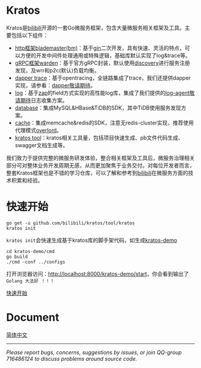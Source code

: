 # Kratos

Kratos是[bilibili](https://www.bilibili.com)开源的一套Go微服务框架，包含大量微服务相关框架及工具。主要包括以下组件：

* [http框架blademaster(bm)](doc/wiki-cn/blademaster.md)：基于[gin](https://github.com/gin-gonic/gin)二次开发，具有快速、灵活的特点，可以方便的开发中间件处理通用或特殊逻辑，基础库默认实现了log&trace等。
* [gRPC框架warden](doc/wiki-cn/warden.md)：基于官方gRPC封装，默认使用[discovery](https://github.com/bilibili/discovery)进行服务注册发现，及wrr和p2c(默认)负载均衡。
* [dapper trace](doc/wiki-cn/dapper.md)：基于opentracing，全链路集成了trace，我们还提供dapper实现，请参看：[dapper敬请期待]()。
* [log](doc/wiki-cn/logger.md)：基于[zap](https://github.com/uber-go/zap)的field方式实现的高性能log库，集成了我们提供的[log-agent敬请期待]()日志收集方案。
* [database](doc/wiki-cn/database.md)：集成MySQL&HBase&TiDB的SDK，其中TiDB使用服务发现方案。
* [cache](doc/wiki-cn/cache.md)：集成memcache&redis的SDK，注意无redis-cluster实现，推荐使用代理模式[overlord](https://github.com/bilibili/overlord)。
* [kratos tool](doc/wiki-cn/kratos-tool.md)：kratos相关工具量，包括项目快速生成、pb文件代码生成、swagger文档生成等。

我们致力于提供完整的微服务研发体验，整合相关框架及工具后，微服务治理相关部分可对整体业务开发周期无感，从而更加聚焦于业务交付。对每位开发者而言，整套Kratos框架也是不错的学习仓库，可以了解和参考到[bilibili](https://www.bilibili.com)在微服务方面的技术积累和经验。

# 快速开始

```shell
go get -u github.com/bilibili/kratos/tool/kratos
kratos init
```

`kratos init`会快速生成基于kratos库的脚手架代码，如生成[kratos-demo](https://github.com/bilibili/kratos-demo)

```shell
cd kratos-demo/cmd
go build
./cmd -conf ../configs
```

打开浏览器访问：[http://localhost:8000/kratos-demo/start](http://localhost:8000/kratos-demo/start)，你会看到输出了`Golang 大法好 ！！！`

[快速开始](doc/wiki-cn/quickstart.md)

# Document

[简体中文](doc/wiki-cn/summary.md)

-------------

*Please report bugs, concerns, suggestions by issues, or join QQ-group 716486124 to discuss problems around source code.*
